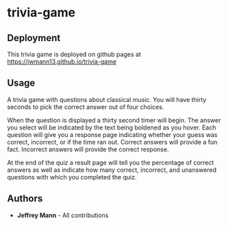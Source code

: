 # trivia-game

## Deployment

This trivia game is deployed on github pages at https://jwmann13.github.io/trivia-game

## Usage

A trivia game with questions about classical music. You will have thirty seconds to pick the correct answer out of four choices.

When the question is displayed a thirty second timer will begin. The answer you select will be indicated by the text being boldened as you hover. Each question will give you a response page indicating whether your guess was correct, incorrect, or if the time ran out. Correct answers will provide a fun fact. Incorrect answers will provide the correct response.

At the end of the quiz a result page will tell you the percentage of correct answers as well as indicate how many correct, incorrect, and unanswered questions with which you completed the quiz.

## Authors

* __Jeffrey Mann__ - All contributions